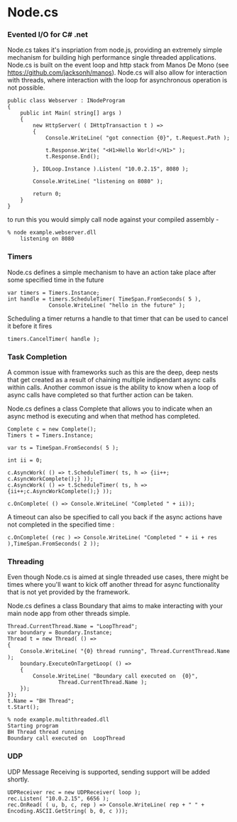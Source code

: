 Node.cs
=======

### Evented I/O for C# .net ###

Node.cs takes it's inspriation from node.js, providing an extremely simple mechanism for building high performance single threaded applications. Node.cs is built on the event loop and http stack from Manos De Mono (see https://github.com/jacksonh/manos). Node.cs will also allow for interaction with threads, where interaction with the loop for asynchronous operation is not possible. 

    public class Webserver : INodeProgram
    {
        public int Main( string[] args )
        {
            new HttpServer( ( IHttpTransaction t ) =>
            {
                Console.WriteLine( "got connection {0}", t.Request.Path );

                t.Response.Write( "<H1>Hello World!</H1>" );
                t.Response.End();

            }, IOLoop.Instance ).Listen( "10.0.2.15", 8080 );

            Console.WriteLine( "listening on 8080" );

            return 0;
        }
    }

to run this you would simply call node against your compiled assembly - 

	% node example.webserver.dll
        listening on 8080

### Timers ###

Node.cs defines a simple mechanism to have an action take place after some
specified time in the future

	var timers = Timers.Instance;
	int handle = timers.ScheduleTimer( TimeSpan.FromSeconds( 5 ),
   			     Console.WriteLine( "hello in the future" );
                      
Scheduling a timer returns a handle to that timer that can be used to cancel it
before it fires

	timers.CancelTimer( handle );

### Task Completion ###

A common issue with frameworks such as this are the deep, deep nests that get
created as a result of chaining multiple indipendant async calls within calls.
Another common issue is the ability to know when a loop of async calls have completed so that further action can be taken. 

Node.cs defines a class Complete that allows you to indicate when an async
method is executing and when that method has completed.

	Complete c = new Complete();
	Timers t = Timers.Instance;
  
	var ts = TimeSpan.FromSeconds( 5 );

	int ii = 0;

	c.AsyncWork( () => t.ScheduleTimer( ts, h => {ii++; c.AsyncWorkComplete();} ));
	c.AsyncWork( () => t.ScheduleTimer( ts, h => {ii++;c.AsyncWorkComplete();} ));

	c.OnComplete( () => Console.WriteLine( "Completed " + ii));

A timeout can also be specified to call you back if the async actions have not 
completed in the specified time :

	c.OnComplete( (rec ) => Console.WriteLine( "Completed " + ii + res ),TimeSpan.FromSeconds( 2 ));
			

### Threading ###

Even though Node.cs is aimed at single threaded use cases, there might be times
where you'll want to kick off another thread for async functionality that is 
not yet provided by the framework.

Node.cs defines a class Boundary that aims to make interacting with your main
node app from other threads simple.

	Thread.CurrentThread.Name = "LoopThread";
	var boundary = Boundary.Instance;
	Thread t = new Thread( () => 
	{
		Console.WriteLine( "{0} thread running", Thread.CurrentThread.Name );
		boundary.ExecuteOnTargetLoop( () => 
		{
			Console.WriteLine( "Boundary call executed on  {0}", 
					Thread.CurrentThread.Name );
		});
	});
	t.Name = "BH Thread";
	t.Start();

	% node example.multithreaded.dll
	Starting program
	BH Thread thread running
	Boundary call executed on  LoopThread

### UDP ###

UDP Message Receiving is supported, sending support will be added shortly.
	
	UDPReceiver rec = new UDPReceiver( loop );
	rec.Listen( "10.0.2.15", 6656 );
	rec.OnRead( ( u, b, c, rep ) => Console.WriteLine( rep + " " + Encoding.ASCII.GetString( b, 0, c )));

